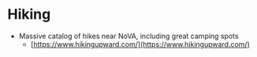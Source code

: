 # Hiking

* Massive catalog of hikes near NoVA, including great camping spots
  * [https://www.hikingupward.com/](https://www.hikingupward.com/)


